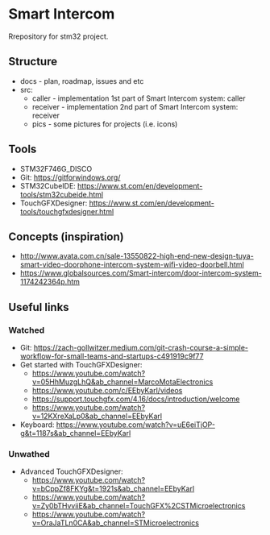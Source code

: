 # Smart Intercom
Rrepository for stm32 project. 
## Structure
* docs - plan, roadmap, issues and etc
* src:
  * caller - implementation 1st part of Smart Intercom system: caller
  * receiver - implementation 2nd part of Smart Intercom system: receiver
  * pics - some pictures for projects (i.e. icons)
## Tools
* STM32F746G_DISCO
* Git: https://gitforwindows.org/
* STM32CubeIDE: https://www.st.com/en/development-tools/stm32cubeide.html
* TouchGFXDesigner: https://www.st.com/en/development-tools/touchgfxdesigner.html
## Concepts (inspiration)
* http://www.avata.com.cn/sale-13550822-high-end-new-design-tuya-smart-video-doorphone-intercom-system-wifi-video-doorbell.html
* https://www.globalsources.com/Smart-intercom/door-intercom-system-1174242364p.htm
## Useful links
### Watched
* Git: https://zach-gollwitzer.medium.com/git-crash-course-a-simple-workflow-for-small-teams-and-startups-c491919c9f77
* Get started with TouchGFXDesigner:
  * https://www.youtube.com/watch?v=05HhMuzgLhQ&ab_channel=MarcoMotaElectronics
  * https://www.youtube.com/c/EEbyKarl/videos
  * https://support.touchgfx.com/4.16/docs/introduction/welcome
  * https://www.youtube.com/watch?v=12KXreXaLp0&ab_channel=EEbyKarl 
* Keyboard: https://www.youtube.com/watch?v=uE6eiTjOP-g&t=1187s&ab_channel=EEbyKarl
### Unwathed
* Advanced TouchGFXDesigner:
  * https://www.youtube.com/watch?v=bCppZf8FKYg&t=1921s&ab_channel=EEbyKarl
  * https://www.youtube.com/watch?v=Zy0bTHvviiE&ab_channel=TouchGFX%2CSTMicroelectronics
  * https://www.youtube.com/watch?v=OraJaTLn0CA&ab_channel=STMicroelectronics
